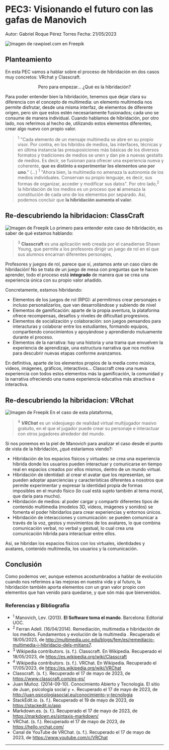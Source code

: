 # PEC3: Visionando el futuro con las gafas de Manovich 

Autor:  Gabriel Roque Pérez Torres
Fecha: 21/05/2023

![<a href="https://www.freepik.es/foto-gratis/gafas-inteligentes-lentes-interactivos-viendo-futuro_15434124.htm#query=future%20glasses&position=1&from_view=search&track=ais">Imagen de rawpixel.com</a> en Freepik](https://img.freepik.com/foto-gratis/gafas-inteligentes-lentes-interactivos-viendo-futuro_53876-101153.jpg?w=1800&t=st=1684770133~exp=1684770733~hmac=92919a186893d154b8cce233486618cdffdd0a5104c4a4d87df7f6550ec3ddcb)




## Planteamiento
En esta PEC vamos a hablar sobre el proceso de hibridación en dos casos muy concretos: VRchat y Classcraft.
<p style="text-align: center">Pero para empezar... ¿Qué es la hibridación? </p>
Para poder entender bien la hibridación, tenemos que dejar clara su diferencia con el concepto de multimedia: un elemento multimedia nos permite disfrutar, desde una misma interfaz, de elementos de diferente origen, pero sin que estos estén necesariamente fusionados; cada uno se consume de manera individual. Cuando hablamos de hibridación, por otro lado, nos referimos al hecho de, utilizando estos elementos diferentes, crear algo nuevo con propio valor.

> <sup>1</sup> "Cada elemento de un mensaje multimedia se abre en su propio visor. Por contra, en los híbridos de medios, las interfaces, técnicas y en última instancia las presuposiciones más básicas de los diversos formatos y tradiciones de medios se unen y dan pie a nuevas gestalts de medios. Es decir, se fusionan para ofrecer una experiencia nueva y coherente, **que es distinto a experimentar los elementos uno por uno**."
> (...) <sup>1</sup> "Ahora bien, la multimedia no amenaza la autonomía de los medios individuales. Conservan su propio lenguaje, es decir, sus formas de organizar, acceder y modificar sus datos". Por otro lado,<sup>2</sup> la hibridación de los medios es un proceso que <b>sí</b> amenaza la constitución de cada uno de los elementos por separado.
 >Así, podemos concluir que **la hibridación aumenta el valor**.


## Re-descubriendo la hibridacion: ClassCraft
![Imagen de <a href="https://www.freepik.es/foto-gratis/concepto-libro-cuento-hadas-magico_38110873.htm#query=fantasy%20book&position=0&from_view=search&track=ais">Freepik</a>](https://img.freepik.com/foto-gratis/concepto-libro-cuento-hadas-magico_23-2150171884.jpg?w=1800&t=st=1684769713~exp=1684770313~hmac=a96ff72e62b315c0741bd87b43d60e0ce8f2d9134f370488ec2ffaab785666ef)
Lo primero para entender este caso de hibridación, es saber de qué estamos hablando:
><sup>3</sup> **Classcraft** es una aplicación web creada por el canadiense Shawn Young, que permite a los profesores dirigir un juego de rol en el que sus alumnos encarnan diferentes personajes,

Profesores y juegos de rol, parece que sí, ¡estamos ante un caso claro de hibridación! No se trata de un juego de mesa con preguntas que te hacen aprender, todo el proceso está <b>integrado</b> de manera que se crea una experiencia única con su propio valor añadido. 

Concretamente, estamos hibridando:
- Elementos de los juegos de rol (RPG): al permitirnos crear personajes e incluso personalizarlos, que van desarrollándose y subiendo de nivel
- Elementos de gamificación: aparte de la propia aventura, la plataforma ofrece recompensas, desafíos y niveles de dificultad progresivos.
- Elementos de socialización y colaboración: son juegos pensandos para interacturas y colaborar entre los estudiantes, formando equipos, compartiendo conocimientos y apoyándose y aprendiendo mutuamente durante el proceso.
- Elementos de la narrativa: hay una historia y una trama que envuelven la experiencia de aprendizaje, una estructura narrativa que nos motiva para descubrir nuevas etapas conforme avanzamos.

En definitiva, aparte de los elementos propios de la media como música, videos, imágenes, gráficos, interactivos... Classcraft crea una nueva experiencia con todos estos elementos más la gamificación, la comunidad y la narrativa ofreciendo una nueva experiencia educativa más atractiva e interactiva.


## Re-descubriendo la hibridacion: VRchat
![Imagen de <a href="https://www.freepik.es/foto-gratis/descomposicion-persona-que-usa-gafas-vr_18008037.htm#query=vr%20fusion&position=0&from_view=search&track=ais">Freepik</a>](https://img.freepik.com/foto-gratis/descomposicion-persona-que-usa-gafas-vr_23-2149089514.jpg?w=2000&t=st=1684769413~exp=1684770013~hmac=bbde86ddeecd1647f97a7bfcfae115af396ad3471661f795bdff4885a80c1cc2)
En el caso de esta plataforma, 
><sup>4</sup> _**VRChat**_ es un videojuego de realidad virtual multijugador masivo gratuito, en el que el jugador puede crear su personaje e interactuar con otros jugadores alrededor del mundo.

Si nos ponemos en la piel de Manovich para analizar el caso desde el punto de vista de la hibridación, ¿qué estaríamos viendo?:
- Hibridación de los espacios físicos y virtuales: se crea una experiencia híbrida donde los usuarios pueden interactuar y comunicarse en tiempo real en espacios creados por ellos mismos, dentro de un mundo virtual.
- Hibridación de identidad: al crear el avatar que los representan, se pueden adoptar aparciencias y características diferentes a nosotros que permite experimentar y expresar la identidad propia de formas imposibles en el mundo físico (lo cual está sujeto también al tema moral, que daría para mucho).
- Hibridación de medios: al poder cargar y compartir diferentes tipos de contenido multimedia (modelos 3D, vídeos, imágenes y sonidos) se fomenta el poder hibridarlos para crear experiencias y entornos únicos.
- Hibridación de interacciones y comunicación: se pueden comunicar a través de la voz, gestos y movimientos de los avatares, lo que combina comunicación verbal, no verbal y gestual, lo cual crea una comunicación híbrida para interactuar entre ellos.

Así, se hibridan los espacios físicos con los virtuales, identidades y avatares, contenido multimedia, los usuarios y la comunicación.

## Conclusión
Como podemos ver, aunque estemos acostumbrados a hablar de evolución cuando nos referimos a las mejoras en nuestra vida y al futuro, la hibridación también aporta elementos con un gran valor propio con elementos que han venido para quedarse, y que són más que bienvenidos.
### Referencias y Bibliografía

* <sup>1</sup> Manovich, Lev. (2013). **El Software toma el mando**. Barcelona: Editorial UOC. 
*  <sup>2</sup> Ferran Adell. (16/04/2014). Remediación, multimedia e hibridación de los medios. Fundamentos y evolución de la multimedia . Recuperado el 18/05/2023, de http://multimedia.uoc.edu/blogs/fem/es/remediacio-multimedia-i-hibridacio-dels-mitjans7.
* <sup>3</sup> Wikipedia contributors. (s. f.). Classcraft. En Wikipedia. Recuperado el 18/05/2023, de https://es.wikipedia.org/wiki/Classcraft
* <sup>4</sup> Wikipedia contributors. (s. f.). VRChat. En Wikipedia. Recuperado el 17/05/2023, de https://es.wikipedia.org/wiki/VRChat
* Classcraft. (s. f.). Recuperado el 17 de mayo de 2023, de https://www.classcraft.com/es-es/ 
* Juan Muñoz. (2014-09-10). Conocimiento Abierto y Tecnología. El sitio de Juan, psicología social y +. Recuperado el 17 de mayo de 2023, de http://juan.psicologiasocial.eu/conocimiento-y-tecnologia
* StackEdit.io. (s. f.). Recuperado el 19 de mayo de 2023, de https://stackedit.io/app
* Markdown.es. (s. f.). Recuperado el 17 de mayo de 2023, de https://markdown.es/sintaxis-markdown/
* VRChat. (s. f.). Recuperado el 17 de mayo de 2023, de https://hello.vrchat.com/
* Canal de YouTube de VRChat. (s. f.). Recuperado el 17 de mayo de 2023, de https://www.youtube.com/c/VRChat
----


